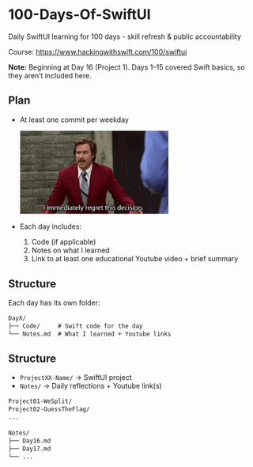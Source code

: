 # 100-Days-Of-SwiftUI
Daily SwiftUI learning for 100 days - skill refresh & public accountability

Course: https://www.hackingwithswift.com/100/swiftui

**Note:** Beginning at Day 16 (Project 1). Days 1–15 covered Swift basics, so they aren’t included here.

## Plan  
- At least one commit per weekday 

  <img src="assets/burgundy.gif" width="300" alt="Ron Burgundy">

- Each day includes:  
  1. Code (if applicable)  
  2. Notes on what I learned  
  3. Link to at least one educational Youtube video + brief summary  

## Structure  
Each day has its own folder:  
 
```shell
DayX/
├── Code/     # Swift code for the day
└── Notes.md  # What I learned + Youtube links
```

## Structure  
- `ProjectXX-Name/` → SwiftUI project
- `Notes/` → Daily reflections + Youtube link(s)

```text
Project01-WeSplit/
Project02-GuessTheFlag/
...

Notes/
├── Day16.md
├── Day17.md
└── ...
```